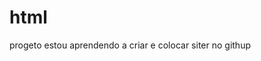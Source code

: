 # html
 progeto
 estou aprendendo a criar e colocar siter no githup
 
 <a href="distopig.github.io/exercicios/aula1">
